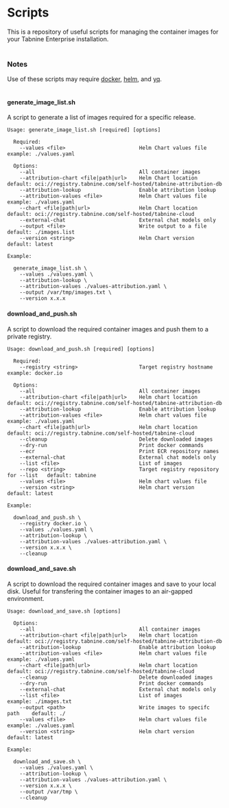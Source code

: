 # Scripts

This is a repository of useful scripts for managing the container images for your Tabnine Enterprise installation.<br><br>
### Notes
Use of these scripts may require [docker](https://docs.docker.com/engine/install/), [helm](https://helm.sh/docs/intro/install/), and [yq](https://github.com/mikefarah/yq).
<br><br>
#### generate\_image\_list.sh
A script to generate a list of images required for a specific release.

```
Usage: generate_image_list.sh [required] [options]

  Required:
    --values <file>                        Helm Chart values file          example: ./values.yaml

  Options:
    --all                                  All container images
    --attribution-chart <file|path|url>    Helm Chart location             default: oci://registry.tabnine.com/self-hosted/tabnine-attribution-db
    --attribution-lookup                   Enable attribution lookup
    --attribution-values <file>            Helm Chart values file          example: ./values.yaml
    --chart <file|path|url>                Helm Chart location             default: oci://registry.tabnine.com/self-hosted/tabnine-cloud
    --external-chat                        External chat models only
    --output <file>                        Write output to a file          default: ./images.list
    --version <string>                     Helm Chart version              default: latest
```

```
Example:

  generate_image_list.sh \
    --values ./values.yaml \
    --attribution-lookup \
    --attribution-values ./values-attribution.yaml \
    --output /var/tmp/images.txt \
    --version x.x.x
```

#### download\_and\_push.sh
A script to download the required container images and push them to a private registry.

```
Usage: download_and_push.sh [required] [options]

  Required:
    --registry <string>                    Target registry hostname                example: docker.io

  Options:
    --all                                  All container images
    --attribution-chart <file|path|url>    Helm chart location                     default: oci://registry.tabnine.com/self-hosted/tabnine-attribution-db
    --attribution-lookup                   Enable attribution lookup
    --attribution-values <file>            Helm chart values file                  example: ./values.yaml
    --chart <file|path|url>                Helm chart location                     default: oci://registry.tabnine.com/self-hosted/tabnine-cloud
    --cleanup                              Delete downloaded images
    --dry-run                              Print docker commands
    --ecr                                  Print ECR repository names
    --external-chat                        External chat models only
    --list <file>                          List of images
    --repo <string>                        Target registry repository for --list   default: tabnine
    --values <file>                        Helm chart values file
    --version <string>                     Helm chart version                      default: latest
```

```
Example:

  download_and_push.sh \
    --registry docker.io \
    --values ./values.yaml \
    --attribution-lookup \
    --attribution-values ./values-attribution.yaml \
    --version x.x.x \
    --cleanup
```

#### download\_and\_save.sh
A script to download the required container images and save to your local disk. Useful for transfering the container images to an air-gapped environment.

```
Usage: download_and_save.sh [options]

  Options:
    --all                                  All container images
    --attribution-chart <file|path|url>    Helm chart location             default: oci://registry.tabnine.com/self-hosted/tabnine-attribution-db
    --attribution-lookup                   Enable attribution lookup
    --attribution-values <file>            Helm chart values file          example: ./values.yaml
    --chart <file|path|url>                Helm chart location             default: oci://registry.tabnine.com/self-hosted/tabnine-cloud
    --cleanup                              Delete downloaded images
    --dry-run                              Print docker commands
    --external-chat                        External chat models only
    --list <file>                          List of images                  example: ./images.txt
    --output <path>                        Write images to specifc path    default: ./
    --values <file>                        Helm chart values file          example: ./values.yaml
    --version <string>                     Helm chart version              default: latest
```

```
Example:

  download_and_save.sh \
    --values ./values.yaml \
    --attribution-lookup \
    --attribution-values ./values-attribution.yaml \
    --version x.x.x \
    --output /var/tmp \
    --cleanup
```